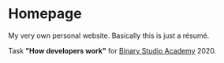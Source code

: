 # Homepage
My very own personal website. Basically this is just a résumé.

Task **"How developers work"** for [Binary Studio Academy](https://academy.binary-studio.com/en/) 2020.
